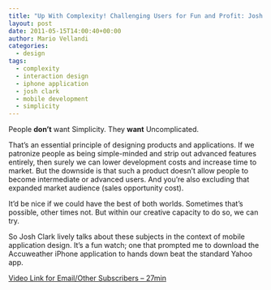 ```yaml
---
title: "Up With Complexity! Challenging Users for Fun and Profit: Josh Clark"
layout: post
date: 2011-05-15T14:00:40+00:00
author: Mario Vellandi
categories:
  - design
tags:
  - complexity
  - interaction design
  - iphone application
  - josh clark
  - mobile development
  - simplicity
---
```

People **don&#8217;t** want Simplicity. They **want** Uncomplicated.

That&#8217;s an essential principle of designing products and applications. If we patronize people as being simple-minded and strip out advanced features entirely, then surely we can lower development costs and increase time to market. But the downside is that such a product doesn&#8217;t allow people to become intermediate or advanced users. And you&#8217;re also excluding that expanded market audience (sales opportunity cost).

It&#8217;d be nice if we could have the best of both worlds. Sometimes that&#8217;s possible, other times not. But within our creative capacity to do so, we can try.

So Josh Clark lively talks about these subjects in the context of mobile application design. It&#8217;s a fun watch; one that prompted me to download the Accuweather iPhone application to hands down beat the standard Yahoo app.

[Video Link for Email/Other Subscribers &#8211; 27min](http://vimeo.com/21503078)
